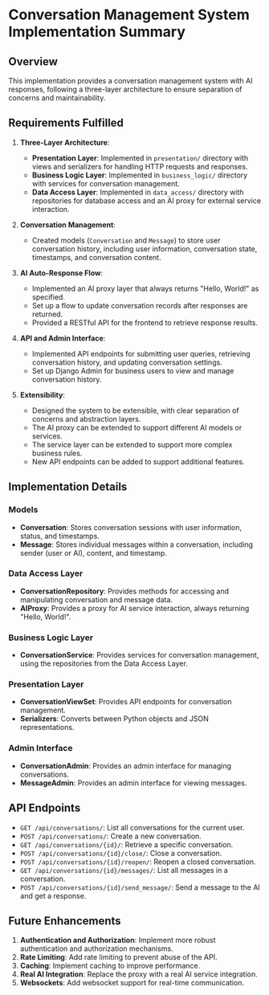 # Conversation Management System Implementation Summary

## Overview

This implementation provides a conversation management system with AI responses, following a three-layer architecture to ensure separation of concerns and maintainability.

## Requirements Fulfilled

1. **Three-Layer Architecture**:
   - **Presentation Layer**: Implemented in `presentation/` directory with views and serializers for handling HTTP requests and responses.
   - **Business Logic Layer**: Implemented in `business_logic/` directory with services for conversation management.
   - **Data Access Layer**: Implemented in `data_access/` directory with repositories for database access and an AI proxy for external service interaction.

2. **Conversation Management**:
   - Created models (`Conversation` and `Message`) to store user conversation history, including user information, conversation state, timestamps, and conversation content.

3. **AI Auto-Response Flow**:
   - Implemented an AI proxy layer that always returns "Hello, World!" as specified.
   - Set up a flow to update conversation records after responses are returned.
   - Provided a RESTful API for the frontend to retrieve response results.

4. **API and Admin Interface**:
   - Implemented API endpoints for submitting user queries, retrieving conversation history, and updating conversation settings.
   - Set up Django Admin for business users to view and manage conversation history.

5. **Extensibility**:
   - Designed the system to be extensible, with clear separation of concerns and abstraction layers.
   - The AI proxy can be extended to support different AI models or services.
   - The service layer can be extended to support more complex business rules.
   - New API endpoints can be added to support additional features.

## Implementation Details

### Models

- **Conversation**: Stores conversation sessions with user information, status, and timestamps.
- **Message**: Stores individual messages within a conversation, including sender (user or AI), content, and timestamp.

### Data Access Layer

- **ConversationRepository**: Provides methods for accessing and manipulating conversation and message data.
- **AIProxy**: Provides a proxy for AI service interaction, always returning "Hello, World!".

### Business Logic Layer

- **ConversationService**: Provides services for conversation management, using the repositories from the Data Access Layer.

### Presentation Layer

- **ConversationViewSet**: Provides API endpoints for conversation management.
- **Serializers**: Converts between Python objects and JSON representations.

### Admin Interface

- **ConversationAdmin**: Provides an admin interface for managing conversations.
- **MessageAdmin**: Provides an admin interface for viewing messages.

## API Endpoints

- `GET /api/conversations/`: List all conversations for the current user.
- `POST /api/conversations/`: Create a new conversation.
- `GET /api/conversations/{id}/`: Retrieve a specific conversation.
- `POST /api/conversations/{id}/close/`: Close a conversation.
- `POST /api/conversations/{id}/reopen/`: Reopen a closed conversation.
- `GET /api/conversations/{id}/messages/`: List all messages in a conversation.
- `POST /api/conversations/{id}/send_message/`: Send a message to the AI and get a response.

## Future Enhancements

1. **Authentication and Authorization**: Implement more robust authentication and authorization mechanisms.
2. **Rate Limiting**: Add rate limiting to prevent abuse of the API.
3. **Caching**: Implement caching to improve performance.
4. **Real AI Integration**: Replace the proxy with a real AI service integration.
5. **Websockets**: Add websocket support for real-time communication.
